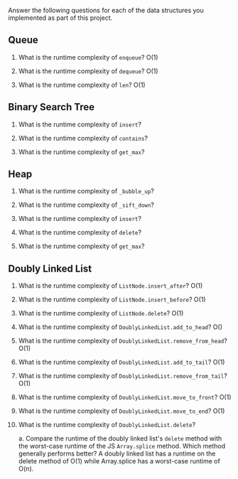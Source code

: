 Answer the following questions for each of the data structures you implemented as part of this project.

## Queue

1. What is the runtime complexity of `enqueue`?
    O(1)

2. What is the runtime complexity of `dequeue`?
    O(1)

3. What is the runtime complexity of `len`?
    O(1)

## Binary Search Tree

1. What is the runtime complexity of `insert`? 


2. What is the runtime complexity of `contains`?


3. What is the runtime complexity of `get_max`? 


## Heap

1. What is the runtime complexity of `_bubble_up`?


2. What is the runtime complexity of `_sift_down`?


3. What is the runtime complexity of `insert`?


4. What is the runtime complexity of `delete`?


5. What is the runtime complexity of `get_max`?


## Doubly Linked List

1. What is the runtime complexity of `ListNode.insert_after`?
    O(1)

2. What is the runtime complexity of `ListNode.insert_before`?
    O(1)

3. What is the runtime complexity of `ListNode.delete`?
    O(1)

4. What is the runtime complexity of `DoublyLinkedList.add_to_head`?
    O()

5. What is the runtime complexity of `DoublyLinkedList.remove_from_head`?
    O(1)

6. What is the runtime complexity of `DoublyLinkedList.add_to_tail`?
    O(1)

7. What is the runtime complexity of `DoublyLinkedList.remove_from_tail`?
    O(1)

8. What is the runtime complexity of `DoublyLinkedList.move_to_front`?
    O(1)

9. What is the runtime complexity of `DoublyLinkedList.move_to_end`?
    O(1)

10. What is the runtime complexity of `DoublyLinkedList.delete`?

    a. Compare the runtime of the doubly linked list's `delete` method with the worst-case runtime of the JS `Array.splice` method. Which method generally performs better?
        A doubly linked list has a runtime on the delete method of O(1) while Array.splice has a worst-case runtime of O(n).